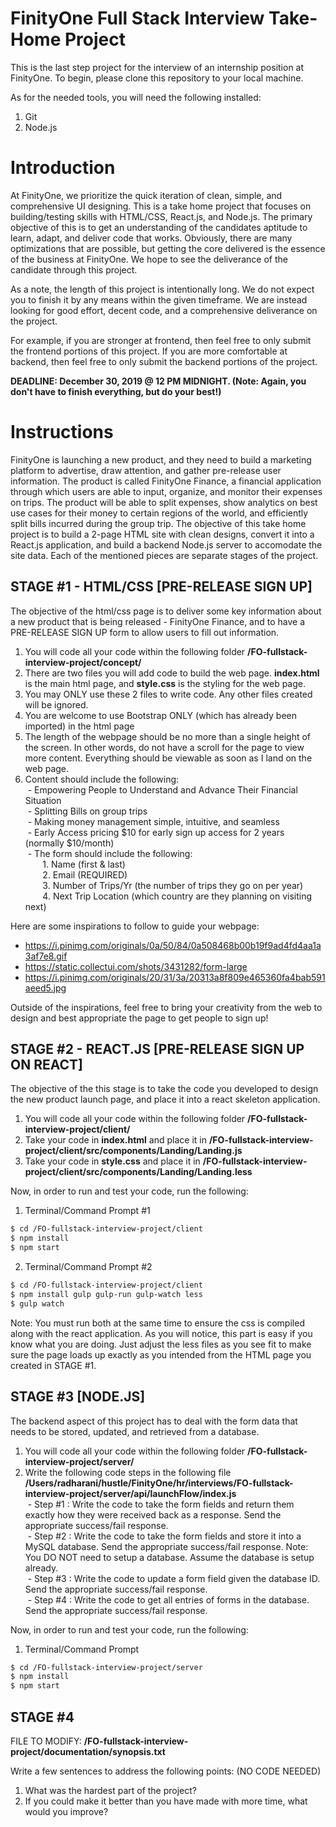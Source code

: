 # FinityOne Full Stack Interview Take-Home Project
This is the last step project for the interview of an internship position at FinityOne.
To begin, please clone this repository to your local machine.

As for the needed tools, you will need the following installed:
1. Git
2. Node.js

# Introduction

At FinityOne, we prioritize the quick iteration of clean, simple, and comprehensive UI designing. This is a take home project that focuses on building/testing skills with HTML/CSS, React.js, and Node.js. The primary objective of this is to get an understanding of the candidates aptitude to learn, adapt, and deliver code that works. Obviously, there are many optimizations that are possible, but getting the core delivered is the essence of the business at FinityOne. We hope to see the deliverance of the candidate through this project.

As a note, the length of this project is intentionally long. We do not expect you to finish it by any means within the given timeframe. We are instead looking for good effort, decent code, and a comprehensive deliverance on the project.

For example, if you are stronger at frontend, then feel free to only submit the frontend portions of this project. If you are more comfortable at backend, then feel free to only submit the backend portions of the project.

**DEADLINE: December 30, 2019 @ 12 PM MIDNIGHT. (Note: Again, you don't have to finish everything, but do your best!)**

# Instructions

FinityOne is launching a new product, and they need to build a marketing platform to advertise, draw attention, and gather pre-release user information. The product is called FinityOne Finance, a financial application through which users are able to input, organize, and monitor their expenses on trips. The product will be able to split expenses, show analytics on best use cases for their money to certain regions of the world, and efficiently split bills incurred during the group trip. The objective of this take home project is to build a 2-page HTML site with clean designs, convert it into a React.js application, and build a backend Node.js server to accomodate the site data. Each of the mentioned pieces are separate stages of the project.

## STAGE #1 - HTML/CSS [PRE-RELEASE SIGN UP]
The objective of the html/css page is to deliver some key information about a new product that is being released - FinityOne Finance, and to have a PRE-RELEASE SIGN UP form to allow users to fill out information.

1. You will code all your code within the following folder **/FO-fullstack-interview-project/concept/**
2. There are two files you will add code to build the web page. **index.html** is the main html page, and **style.css** is the styling for the web page.
3. You may ONLY use these 2 files to write code. Any other files created will be ignored.
4. You are welcome to use Bootstrap ONLY (which has already been imported) in the html page
5. The length of the webpage should be no more than a single height of the screen. In other words, do not have a scroll for the page to view more content. Everything should be viewable as soon as I land on the web page.
6. Content should include the following:<br />
&nbsp;- Empowering People to Understand and Advance Their Financial Situation<br />
&nbsp;- Splitting Bills on group trips<br />
&nbsp;- Making money management simple, intuitive, and seamless<br />
&nbsp;- Early Access pricing $10 for early sign up access for 2 years (normally $10/month)<br />
&nbsp;- The form should include the following:<br />
&nbsp;&nbsp;&nbsp;&nbsp;&nbsp;&nbsp; 1. Name (first & last)<br />
&nbsp;&nbsp;&nbsp;&nbsp;&nbsp;&nbsp; 2. Email (REQUIRED)<br />
&nbsp;&nbsp;&nbsp;&nbsp;&nbsp;&nbsp; 3. Number of Trips/Yr (the number of trips they go on per year)<br />
&nbsp;&nbsp;&nbsp;&nbsp;&nbsp;&nbsp; 4. Next Trip Location (which country are they planning on visiting next)<br />

Here are some inspirations to follow to guide your webpage:
* https://i.pinimg.com/originals/0a/50/84/0a508468b00b19f9ad4fd4aa1a3af7e8.gif
* https://static.collectui.com/shots/3431282/form-large
* https://i.pinimg.com/originals/20/31/3a/20313a8f809e465360fa4bab591aeed5.jpg

Outside of the inspirations, feel free to bring your creativity from the web to design and best appropriate the page to get people to sign up!

## STAGE #2 - REACT.JS [PRE-RELEASE SIGN UP ON REACT]
The objective of the this stage is to take the code you developed to design the new product launch page, and place it into a react skeleton application.

1. You will code all your code within the following folder **/FO-fullstack-interview-project/client/**
2. Take your code in **index.html** and place it in **/FO-fullstack-interview-project/client/src/components/Landing/Landing.js**
3. Take your code in **style.css** and place it in  **/FO-fullstack-interview-project/client/src/components/Landing/Landing.less**

Now, in order to run and test your code, run the following:
1. Terminal/Command Prompt #1
```sh
$ cd /FO-fullstack-interview-project/client
$ npm install
$ npm start
```
2. Terminal/Command Prompt #2
```sh
$ cd /FO-fullstack-interview-project/client
$ npm install gulp gulp-run gulp-watch less
$ gulp watch
```

Note: You must run both at the same time to ensure the css is compiled along with the react application. As you will notice, this part is easy if you know what you are doing. Just adjust the less files as you see fit to make sure the page loads up exactly as you intended from the HTML page you created in STAGE #1.

## STAGE #3 [NODE.JS]
The backend aspect of this project has to deal with the form data that needs to be stored, updated, and retrieved from a database.

1. You will code all your code within the following folder **/FO-fullstack-interview-project/server/**
2. Write the following code steps in the following file **/Users/radharani/hustle/FinityOne/hr/interviews/FO-fullstack-interview-project/server/api/launchFlow/index.js**<br />
&nbsp;- Step #1 : Write the code to take the form fields and return them exactly how they were received back as a response. Send the appropriate success/fail response.<br />
&nbsp;- Step #2 : Write the code to take the form fields and store it into a MySQL database. Send the appropriate success/fail response. Note: You DO NOT need to setup a database. Assume the database is setup already.<br />
&nbsp;- Step #3 : Write the code to update a form field given the database ID. Send the appropriate success/fail response.<br />
&nbsp;- Step #4 : Write the code to get all entries of forms in the database. Send the appropriate success/fail response.<br />


Now, in order to run and test your code, run the following:
1. Terminal/Command Prompt
```sh
$ cd /FO-fullstack-interview-project/server
$ npm install
$ npm start
```

## STAGE #4
FILE TO MODIFY: **/FO-fullstack-interview-project/documentation/synopsis.txt**

Write a few sentences to address the following points: (NO CODE NEEDED)
  1) What was the hardest part of the project?
  2) If you could make it better than you have made with more time, what would you improve?

